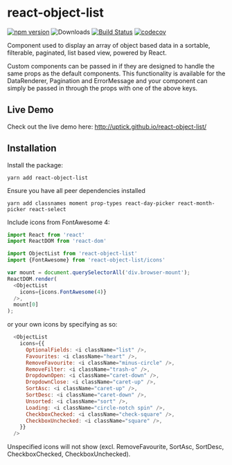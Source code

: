 # react-object-list

[![npm version](https://badge.fury.io/js/react-object-list.svg)](http://badge.fury.io/js/react-object-list)
![Downloads](http://img.shields.io/npm/dm/react-object-list.svg?style=flat)
[![Build Status](https://travis-ci.org/uptick/react-object-list.svg?branch=master)](https://travis-ci.org/uptick/react-object-list)
[![codecov](https://codecov.io/gh/uptick/react-object-list/branch/master/graph/badge.svg)](https://codecov.io/gh/uptick/react-object-list)

Component used to display an array of object based data in a sortable, filterable, paginated, list based view, powered by React.

Custom components can be passed in if they are designed to handle the same props as the default components. This functionality is available for the DataRenderer, Pagination and ErrorMessage and your component can simply be passed in through the props with one of the above keys.

## Live Demo

Check out the live demo here: http://uptick.github.io/react-object-list/

## Installation

Install the package:

```
yarn add react-object-list
```
Ensure you have all peer dependencies installed
```
yarn add classnames moment prop-types react-day-picker react-month-picker react-select
```


Include icons from FontAwesome 4:

```javascript
import React from 'react'
import ReactDOM from 'react-dom'

import ObjectList from 'react-object-list'
import {FontAwesome} from 'react-object-list/icons'

var mount = document.querySelectorAll('div.browser-mount');
ReactDOM.render(
  <ObjectList
    icons={icons.FontAwesome(4)}
  />,
  mount[0]
);
```

or your own icons by specifying as so:
```javascript
  <ObjectList
    icons={{
      OptionalFields: <i className="list" />,
      Favourites: <i className="heart" />,
      RemoveFavourite: <i className="minus-circle" />,
      RemoveFilter: <i className="trash-o" />,
      DropdownOpen: <i className="caret-down" />,
      DropdownClose: <i className="caret-up" />,
      SortAsc: <i className="caret-up" />,
      SortDesc: <i className="caret-down" />,
      Unsorted: <i className="sort" />,
      Loading: <i className="circle-notch spin" />,
      CheckboxChecked: <i className="check-square" />,
      CheckboxUnchecked: <i className="square" />,
    }}
  />
```

Unspecified icons will not show (excl. RemoveFavourite, SortAsc, SortDesc, CheckboxChecked, CheckboxUnchecked).

